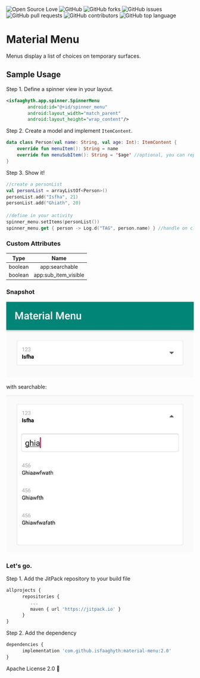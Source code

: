 ![Open Source Love](https://img.shields.io/badge/Open%20Source-%E2%9D%A4-red.svg)
![GitHub](https://img.shields.io/github/license/isfaaghyth/material-menu.svg)
![GitHub forks](https://img.shields.io/github/forks/isfaaghyth/material-menu.svg)
![GitHub issues](https://img.shields.io/github/issues/isfaaghyth/material-menu.svg)
![GitHub pull requests](https://img.shields.io/github/issues-pr/isfaaghyth/material-menu.svg)
![GitHub contributors](https://img.shields.io/github/contributors/isfaaghyth/material-menu.svg)
![GitHub top language](https://img.shields.io/github/languages/top/isfaaghyth/material-menu.svg)

# Material Menu
Menus display a list of choices on temporary surfaces.



## Sample Usage

Step 1. Define a spinner view in your layout.
```xml
<isfaaghyth.app.spinner.SpinnerMenu
        android:id="@+id/spinner_menu"
        android:layout_width="match_parent"
        android:layout_height="wrap_content"/>
```

Step 2. Create a model and implement `ItemContent`.
```kotlin
data class Person(val name: String, val age: Int): ItemContent {
    override fun menuItem(): String = name
    override fun menuSubItem(): String = '$age' //optional, you can replace with empty like ''.
}
```

Step 3. Show it!
```kotlin
//create a personList
val personList = arrayListOf<Person>()
personList.add("Isfha", 21)
personList.add("Ghiath", 20)

//define in your activity
spinner_menu.setItems(personList())
spinner_menu.get { person -> Log.d("TAG", person.name) } //handle on click.
```

### Custom Attributes

| Type |         Name        |
|:---------:|:---------------------:|
|     boolean     | app:searchable                   |
|     boolean     | app:sub_item_visible                   |

### Snapshot

![Default](https://raw.githubusercontent.com/isfaaghyth/material-menu/master/1.jpg)

with searchable:

![Default](https://raw.githubusercontent.com/isfaaghyth/material-menu/master/2.jpg)

### Let's go.

Step 1. Add the JitPack repository to your build file

```javascript
allprojects {
      repositories {
         ...
         maven { url 'https://jitpack.io' }
      }
}
```

Step 2. Add the dependency

```javascript
dependencies {
      implementation 'com.github.isfaaghyth:material-menu:2.0'
}
```


Apache License 2.0 🤘
